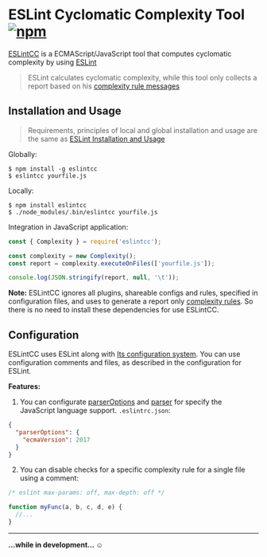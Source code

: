 # ESLint Cyclomatic Complexity Tool [![npm][npm_img]][npm_url]

[ESLintCC][npm_url] is a ECMAScript/JavaScript tool
  that computes cyclomatic complexity by using [ESLint][eslint_npm]

> ESLint calculates cyclomatic complexity,
> while this tool only collects a report based on his [complexity rule messages][eslint_rule]

## Installation and Usage

> Requirements, principles of local and global installation and usage
>   are the same as [ESLint Installation and Usage][eslint_usage]

Globally:

    $ npm install -g eslintcc
    $ eslintcc yourfile.js

Locally:

    $ npm install eslintcc
    $ ./node_modules/.bin/eslintcc yourfile.js

Integration in JavaScript application:

```js
const { Complexity } = require('eslintcc');

const complexity = new Complexity();
const report = complexity.executeOnFiles(['yourfile.js']);

console.log(JSON.stringify(report, null, '\t'));
```

**Note:** ESLintCC ignores all plugins, shareable configs and rules, specified in configuration files,
    and uses to generate a report only [complexity rules][eslint_rule].
  So there is no need to install these dependencies for use ESLintCC.

## Configuration

ESLintCC uses ESLint along with [Its configuration system][eslint_config].
You can use configuration comments and files, as described in the configuration for ESLint.

**Features:**

1.  You can configurate [parserOptions][eslint_parser_options]
    and [parser][eslint_parser] for specify the JavaScript language support. `.eslintrc.json`:

```json
{
  "parserOptions": {
    "ecmaVersion": 2017
  }
}
```

2.  You can disable checks for a specific complexity rule for a single file using a comment:

```js
/* eslint max-params: off, max-depth: off */

function myFunc(a, b, c, d, e) {
  //...
}
```

* * *

**...while in development... :relaxed:**

[npm_img]: https://img.shields.io/npm/v/eslintcc.svg

[npm_url]: https://www.npmjs.com/package/eslintcc

[eslint_npm]: https://www.npmjs.com/package/eslint

[eslint_rule]: https://eslint.org/docs/rules/complexity

[eslint_usage]: https://github.com/eslint/eslint#installation-and-usage

[eslint_config]: https://eslint.org/docs/user-guide/configuring

[eslint_parser_options]: https://eslint.org/docs/user-guide/configuring#specifying-parser-options

[eslint_parser]: https://eslint.org/docs/user-guide/configuring#specifying-parser
